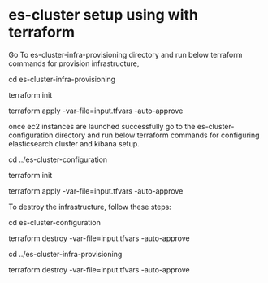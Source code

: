 # es-cluster setup using with terraform

Go To es-cluster-infra-provisioning directory and run below terraform commands for provision infrastructure,

cd es-cluster-infra-provisioning

terraform init

terraform apply -var-file=input.tfvars -auto-approve

once ec2 instances are launched successfully go to the es-cluster-configuration directory and run below terraform commands for configuring elasticsearch cluster and kibana setup.

cd ../es-cluster-configuration

terraform init

terraform apply -var-file=input.tfvars -auto-approve


To destroy the infrastructure, follow these steps:

cd es-cluster-configuration

terraform destroy -var-file=input.tfvars -auto-approve

cd ../es-cluster-infra-provisioning

terraform destroy -var-file=input.tfvars -auto-approve
